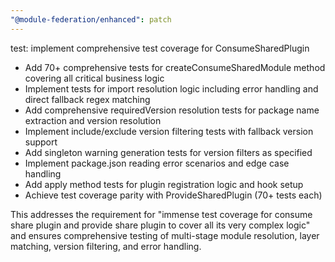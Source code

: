 ```yaml
---
"@module-federation/enhanced": patch
---
```


test: implement comprehensive test coverage for ConsumeSharedPlugin

- Add 70+ comprehensive tests for createConsumeSharedModule method covering all critical business logic
- Implement tests for import resolution logic including error handling and direct fallback regex matching
- Add comprehensive requiredVersion resolution tests for package name extraction and version resolution
- Implement include/exclude version filtering tests with fallback version support
- Add singleton warning generation tests for version filters as specified
- Implement package.json reading error scenarios and edge case handling
- Add apply method tests for plugin registration logic and hook setup
- Achieve test coverage parity with ProvideSharedPlugin (70+ tests each)

This addresses the requirement for "immense test coverage for consume share plugin and provide share plugin to cover all its very complex logic" and ensures comprehensive testing of multi-stage module resolution, layer matching, version filtering, and error handling.